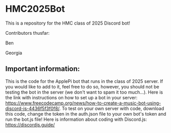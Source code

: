 # HMC2025Bot
This is a repository for the HMC class of 2025 Discord bot!

Contributors thusfar:

Ben

Georgia

## Important information:
This is the code for the ApplePi bot that runs in the class of 2025 server. If you would like to add to it, feel free to do so, however, you should not be testing the bot in the server (we don't want to spam it too much...). Here is the link with instructions on how to set up a bot in your server: https://www.freecodecamp.org/news/how-to-create-a-music-bot-using-discord-js-4436f5f3f0f8/. To test on your own server with code, download this code, change the token in the auth.json file to your own bot's token and run the bot.js file!
Here is information about coding with Discord.js: https://discordjs.guide/
